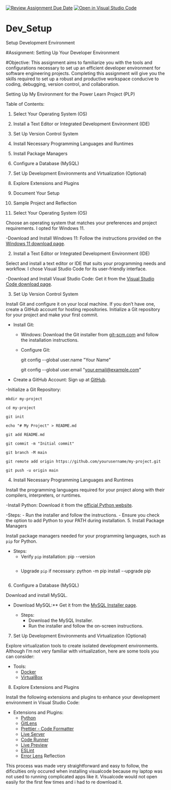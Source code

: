 [![Review Assignment Due Date](https://classroom.github.com/assets/deadline-readme-button-22041afd0340ce965d47ae6ef1cefeee28c7c493a6346c4f15d667ab976d596c.svg)](https://classroom.github.com/a/vbnbTt5m)
[![Open in Visual Studio Code](https://classroom.github.com/assets/open-in-vscode-2e0aaae1b6195c2367325f4f02e2d04e9abb55f0b24a779b69b11b9e10269abc.svg)](https://classroom.github.com/online_ide?assignment_repo_id=15294840&assignment_repo_type=AssignmentRepo)
# Dev_Setup
Setup Development Environment

#Assignment: Setting Up Your Developer Environment

#Objective:
This assignment aims to familiarize you with the tools and configurations necessary to set up an efficient developer environment for software engineering projects. Completing this assignment will give you the skills required to set up a robust and productive workspace conducive to coding, debugging, version control, and collaboration.

Setting Up My Environment for the Power Learn Project (PLP)

Table of Contents:
1. Select Your Operating System (OS)
2. Install a Text Editor or Integrated Development Environment (IDE)
3. Set Up Version Control System
4. Install Necessary Programming Languages and Runtimes
5. Install Package Managers
6. Configure a Database (MySQL)
7. Set Up Development Environments and Virtualization (Optional)
8. Explore Extensions and Plugins
9. Document Your Setup
10. Sample Project and Reflection








1. Select Your Operating System (OS)

Choose an operating system that matches your preferences and project requirements. I opted for Windows 11.

-Download and Install Windows 11:
Follow the instructions provided on the [Windows 11 download page](https://www.microsoft.com/en-us/software-download/windows11).

2. Install a Text Editor or Integrated Development Environment (IDE)

Select and install a text editor or IDE that suits your programming needs and workflow. I chose Visual Studio Code for its user-friendly interface.

-Download and Install Visual Studio Code:
Get it from the [Visual Studio Code download page](https://code.visualstudio.com/).

3. Set Up Version Control System

Install Git and configure it on your local machine. If you don’t have one, create a GitHub account for hosting repositories. Initialize a Git repository for your project and make your first commit.

- Install Git:
  - Windows: Download the Git installer from [git-scm.com](https://git-scm.com/) and follow the installation instructions.

  - Configure Git:
    
    git config --global user.name "Your Name"

    git config --global user.email "your.email@example.com"
    

- Create a GitHub Account:
Sign up at [GitHub](https://github.com/).

-Initialize a Git Repository:

    mkdir my-project

    cd my-project

    git init

    echo "# My Project" > README.md

    git add README.md

    git commit -m "Initial commit"

    git branch -M main

    git remote add origin https://github.com/yourusername/my-project.git

    git push -u origin main

 4. Install Necessary Programming Languages and Runtimes

Install the programming languages required for your project along with their compilers, interpreters, or runtimes.

-Install Python: Download it from the [official Python website](https://www.python.org/downloads/).

  -Steps:
    - Run the installer and follow the instructions.
    - Ensure you check the option to add Python to your PATH during installation.
5. Install Package Managers

Install package managers needed for your programming languages, such as `pip` for Python.

- Steps:
  - Verify `pip` installation:
    pip --version
    ```
  - Upgrade `pip` if necessary:
    python -m pip install --upgrade pip
    ```

6. Configure a Database (MySQL)

Download and install MySQL.

- Download MySQL:** Get it from the [MySQL Installer page](https://dev.mysql.com/downloads/installer/).

  - Steps:
    - Download the MySQL Installer.
    - Run the installer and follow the on-screen instructions.
 7. Set Up Development Environments and Virtualization (Optional)

Explore virtualization tools to create isolated development environments. Although I’m not very familiar with virtualization, here are some tools you can consider:

- Tools:
  - [Docker](https://www.docker.com/get-started)
  - [VirtualBox](https://www.virtualbox.org/)

 8. Explore Extensions and Plugins

Install the following extensions and plugins to enhance your development environment in Visual Studio Code:

- Extensions and Plugins:
  - [Python](https://marketplace.visualstudio.com/items?itemName=ms-python.python)
  - [GitLens](https://marketplace.visualstudio.com/items?itemName=eamodio.gitlens)
  - [Prettier - Code Formatter](https://marketplace.visualstudio.com/items?itemName=esbenp.prettier-vscode)
  - [Live Server](https://marketplace.visualstudio.com/items?itemName=ritwickdey.LiveServer)
  - [Code Runner](https://marketplace.visualstudio.com/items?itemName=formulahendry.code-runner)
  - [Live Preview](https://marketplace.visualstudio.com/items?itemName=ms-vscode.live-server)
  - [ESLint](https://marketplace.visualstudio.com/items?itemName=dbaeumer.vscode-eslint)
  - [Error Lens](https://marketplace.visualstudio.com/items?itemName=usernamehw.errorlens)
 Reflection

This process was made very straightforward and easy to follow, the dificulties only occured when installing visualcode because my laptop was not used to running complicated apps like it. Visualcode would not open easily for the first few times and i had to re download it.
